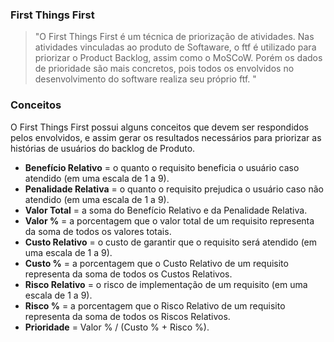 ### First Things First

> "O First Things First é um técnica de priorização de atividades. Nas atividades vinculadas ao produto de Softaware, o ftf é utilizado para priorizar o Product Backlog, assim como o MoSCoW. Porém os dados de prioridade são mais concretos, pois todos os envolvidos no desenvolvimento do software realiza seu próprio ftf. "

### Conceitos

O First Things First possui alguns conceitos que devem ser respondidos pelos envolvidos, e assim gerar os resultados necessários para priorizar as histórias de usuários do backlog de Produto.

- **Benefício Relativo** = o quanto o requisito beneficia o usuário caso atendido (em uma escala de 1 a 9).
- **Penalidade Relativa** = o quanto o requisito prejudica o usuário caso não atendido (em uma escala de 1 a 9).
- **Valor Total** = a soma do Benefício Relativo e da Penalidade Relativa.
- **Valor %** = a porcentagem que o valor total de um requisito representa da soma de todos os valores totais.
- **Custo Relativo** = o custo de garantir que o requisito será atendido (em uma escala de 1 a 9).
- **Custo %** = a porcentagem que o Custo Relativo de um requisito representa da soma de todos os Custos Relativos.
- **Risco Relativo** = o risco de implementação de um requisito (em uma escala de 1 a 9).
- **Risco %** = a porcentagem que o Risco Relativo de um requisito representa da soma de todos os Riscos Relativos.
- **Prioridade** = Valor % / (Custo % + Risco %).